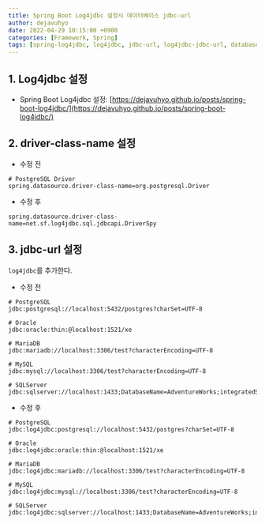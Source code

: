 ```yaml
---
title: Spring Boot Log4jdbc 설정시 데이터베이스 jdbc-url
author: dejavuhyo
date: 2022-04-29 10:15:00 +0900
categories: [Framework, Spring]
tags: [spring-log4jdbc, log4jdbc, jdbc-url, log4jdbc-jdbc-url, database-jdbc-url, jdbc-url-목록, 데이터베이스-jdbc-url]
---
```


## 1. Log4jdbc 설정

* Spring Boot Log4jdbc 설정: [https://dejavuhyo.github.io/posts/spring-boot-log4jdbc/](https://dejavuhyo.github.io/posts/spring-boot-log4jdbc/)

## 2. driver-class-name 설정

* 수정 전

```properties
# PostgreSQL Driver
spring.datasource.driver-class-name=org.postgresql.Driver
```

* 수정 후

```properties
spring.datasource.driver-class-name=net.sf.log4jdbc.sql.jdbcapi.DriverSpy
```

## 3. jdbc-url 설정
`log4jdbc`를 추가한다.

* 수정 전

```properties
# PostgreSQL
jdbc:postgresql://localhost:5432/postgres?charSet=UTF-8

# Oracle
jdbc:oracle:thin:@localhost:1521/xe

# MariaDB
jdbc:mariadb://localhost:3306/test?characterEncoding=UTF-8

# MySQL
jdbc:mysql://localhost:3306/test?characterEncoding=UTF-8

# SQLServer
jdbc:sqlserver://localhost:1433;DatabaseName=AdventureWorks;integratedSecurity=true
```

* 수정 후

```properties
# PostgreSQL
jdbc:log4jdbc:postgresql://localhost:5432/postgres?charSet=UTF-8

# Oracle
jdbc:log4jdbc:oracle:thin:@localhost:1521/xe

# MariaDB
jdbc:log4jdbc:mariadb://localhost:3306/test?characterEncoding=UTF-8

# MySQL
jdbc:log4jdbc:mysql://localhost:3306/test?characterEncoding=UTF-8

# SQLServer
jdbc:log4jdbc:sqlserver://localhost:1433;DatabaseName=AdventureWorks;integratedSecurity=true
```
